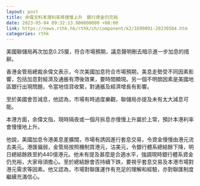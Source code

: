 ```yaml
---
layout: post
title: 余偉文料本港利率將慢慢上升　銀行資金仍充裕
date: 2023-05-04 09:32:13.000000000 +08:00
link: https://news.rthk.hk/rthk/ch/component/k2/1699091-20230504.htm
categories: rthk
---
```


美國聯儲局再次加息0.25厘，符合市場預期，議息聲明刪去暗示進一步加息的措辭。

香港金管局總裁余偉文表示，今次美國加息符合市場預期，美息走勢受不同因素影響，包括加息對經濟及通脹有滯後效果，要時間顯現。另一個不明朗因素是美國地區銀行出現問題，令當地信貸收緊，對通脹及經濟增長有影響。

至於美國會否減息，他認為，市場有時過度樂觀，聯儲局亦提及未有太大減息可能。

本港方面，余偉文指，現時隔夜或一個月拆息亦慢慢上升屬於上常，預計本港利率會慢慢地上升。

他說，美國加息令港美息差擴闊，市場有誘因進行套息交易，令資金慢慢由港元流去美元。港匯偏弱，金管局按照機制買港元，沽美元，令銀行體系總結餘下降，明日總結餘跌至約440億港元。他未有提及甚麼是合適水平，強調現時銀行體系資金仍充裕，大家毋須擔心。至於總結餘會否持續下跌，要視乎套息交易及本港市場對港元需求等因素。他又認為，市場對聯匯運作有充足的理解和經驗，亦對聯匯制度繼續充滿信心。

